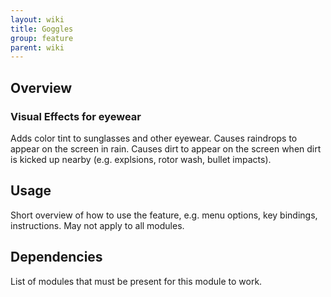 ```yaml
---
layout: wiki
title: Goggles
group: feature
parent: wiki
---
```


## Overview

### Visual Effects for eyewear
Adds color tint to sunglasses and other eyewear. Causes raindrops to appear on 
the screen in rain. Causes dirt to appear on the screen when dirt is kicked up
nearby (e.g. explsions, rotor wash, bullet impacts).


## Usage

Short overview of how to use the feature, e.g. menu options, key bindings, 
instructions. May not apply to all modules.


## Dependencies

List of modules that must be present for this module to work.
